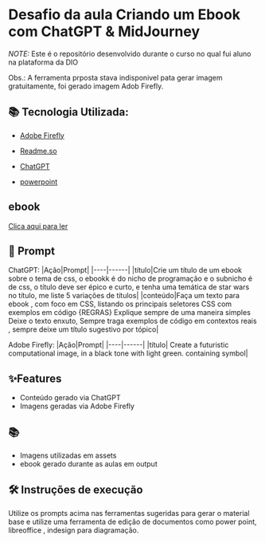# Desafio da  aula Criando um Ebook com ChatGPT & MidJourney 

 *NOTE:* Este é o repositório desenvolvido durante o curso no qual fui aluno  na plataforma da DIO

Obs.: A ferramenta prposta  stava indisponivel pata gerar imagem gratuitamente, foi gerado imagem Adob Firefly.

## 📚 Tecnologia Utilizada:

- [Adobe Firefly](https://firefly.adobe.com/inspire/images?ff_channel=adobe_com&ff_campaign=feature_page&ff_source=firefly_seo)


- [Readme.so](https://readme.so/pt/editor)

- [ChatGPT](https://chatgpt.com/auth/login?sso)

- [powerpoint](https://www.microsoft.com/en/microsoft-365/powerpoint?market=af)


## ebook
 [Clica aqui para ler](https://github.com/adriano15carmo/ebook-chatgpt/blob/main/output/Ebook.pdf)


## 📖 Prompt
ChatGPT:
|Ação|Prompt|
|----|------|
|título|Crie um título de um ebook sobre o tema de css, o ebookk é do nicho de programação e o subnicho é de css, o título deve ser épico e curto, e tenha uma temática de star wars no título, me liste 5 variações de títulos|
|conteúdo|Faça um texto para ebook , com foco em CSS, listando os principais seletores CSS com exemplos em código {REGRAS} Explique sempre de uma maneira simples Deixe o texto enxuto, Sempre traga exemplos de código em contextos reais , sempre deixe um título sugestivo por tópico|

Adobe Firefly:
|Ação|Prompt|
|----|------|
|título| Create a futuristic computational image, in a black tone with light green. containing symbol|

## ✨Features
* Conteúdo gerado via ChatGPT
* Imagens geradas via Adobe Firefly
## 📚
* Imagens utilizadas em assets
* ebook gerado durante as aulas em output
## 🛠 Instruções de execução
Utilize os prompts acima nas ferramentas sugeridas para gerar o material base e utilize uma ferramenta de edição de documentos como power point, libreoffice , indesign para diagramação.
